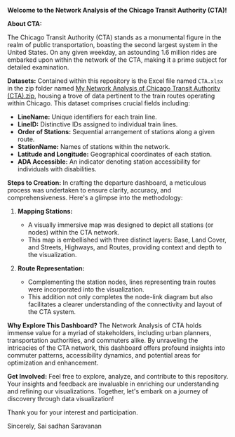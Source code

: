 **Welcome to the Network Analysis of the Chicago Transit Authority (CTA)!**

**About CTA:**

The Chicago Transit Authority (CTA) stands as a monumental figure in the realm of public transportation, boasting the second largest system in the United States. On any given weekday, an astounding 1.6 million rides are embarked upon within the network of the CTA, making it a prime subject for detailed examination.

**Datasets:**
Contained within this repository is the Excel file named `CTA.xlsx` in the zip folder named [My Network Analysis of Chicago Transit Authority (CTA).zip](https://github.com/mihir2312/Data-Visualizations/blob/main/Network%20Analysis%20of%20Chicago%20Transit%20Authority%20(CTA).zip), housing a trove of data pertinent to the train routes operating within Chicago. This dataset comprises crucial fields including:

- **LineName:** Unique identifiers for each train line.
- **LineID:** Distinctive IDs assigned to individual train lines.
- **Order of Stations:** Sequential arrangement of stations along a given route.
- **StationName:** Names of stations within the network.
- **Latitude and Longitude:** Geographical coordinates of each station.
- **ADA Accessible:** An indicator denoting station accessibility for individuals with disabilities.

**Steps to Creation:**
In crafting the departure dashboard, a meticulous process was undertaken to ensure clarity, accuracy, and comprehensiveness. Here's a glimpse into the methodology:

1. **Mapping Stations:**
   - A visually immersive map was designed to depict all stations (or nodes) within the CTA network.
   - This map is embellished with three distinct layers: Base, Land Cover, and Streets, Highways, and Routes, providing context and depth to the visualization.

2. **Route Representation:**
   - Complementing the station nodes, lines representing train routes were incorporated into the visualization.
   - This addition not only completes the node-link diagram but also facilitates a clearer understanding of the connectivity and layout of the CTA system.

**Why Explore This Dashboard?**
The Network Analysis of CTA holds immense value for a myriad of stakeholders, including urban planners, transportation authorities, and commuters alike. By unraveling the intricacies of the CTA network, this dashboard offers profound insights into commuter patterns, accessibility dynamics, and potential areas for optimization and enhancement.

**Get Involved:**
Feel free to explore, analyze, and contribute to this repository. Your insights and feedback are invaluable in enriching our understanding and refining our visualizations. Together, let's embark on a journey of discovery through data visualization!

Thank you for your interest and participation.

Sincerely,
Sai sadhan Saravanan
